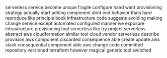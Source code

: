 serverless service become unique fragile configure hand want provisioning strategy actually start adding component dont end behavior thats hard reproduce like principle book infrastructure code suggests avoiding making change service except automated configured manner ive exposure infrastructure provisioning tool serverless like try project serverless abstract aws cloudformation similar tool cloud vendor serverless describe provision aws component discarded consequence able create update aws stack consequential component able aws change code committed repository versioned terraform however magical generic tool switched